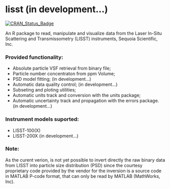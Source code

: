 # lisst (in development...)

[![CRAN\_Status\_Badge](https://www.r-pkg.org/badges/version/lisst)](https://cran.r-project.org/package=lisst)

An R package to read, manipulate and visualize data from the Laser In-Situ Scattering and Transmissometry (LISST) instruments, Sequoia Scientific, Inc.

### Provided functionality:
- Absolute particle VSF retrieval from binary file;
- Particle number concentraton from ppm Volume;
- PSD model fitting; (in development...)
- Automatic data quality control; (in development...)
- Subseting and ploting utilities;
- Automatic units track and conversion with the units package;
- Automatic uncertainty track and propagation with the errors package. (in development...)

### Instrument models suported:
- LISST-100(X)
- LISST-200X (in development...)


### Note:
As the curent verion, is not yet possible to invert directly the raw binary data from LISST into particle size distribution (PSD) since the courtesy proprietary code provided by the vendor for the inversion is a source code in MATLAB P-code format, that can only be read by MATLAB (MathWorks, Inc).
